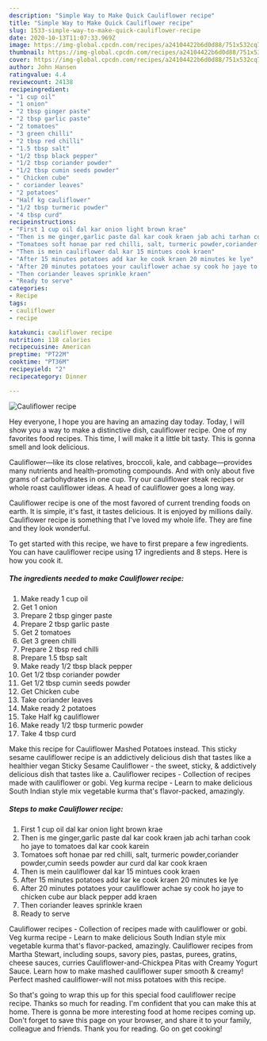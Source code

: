 ```yaml
---
description: "Simple Way to Make Quick Cauliflower recipe"
title: "Simple Way to Make Quick Cauliflower recipe"
slug: 1533-simple-way-to-make-quick-cauliflower-recipe
date: 2020-10-13T11:07:33.969Z
image: https://img-global.cpcdn.com/recipes/a24104422b6d0d88/751x532cq70/cauliflower-recipe-recipe-main-photo.jpg
thumbnail: https://img-global.cpcdn.com/recipes/a24104422b6d0d88/751x532cq70/cauliflower-recipe-recipe-main-photo.jpg
cover: https://img-global.cpcdn.com/recipes/a24104422b6d0d88/751x532cq70/cauliflower-recipe-recipe-main-photo.jpg
author: John Hansen
ratingvalue: 4.4
reviewcount: 24138
recipeingredient:
- "1 cup oil"
- "1 onion"
- "2 tbsp ginger paste"
- "2 tbsp garlic paste"
- "2 tomatoes"
- "3 green chilli"
- "2 tbsp red chilli"
- "1.5 tbsp salt"
- "1/2 tbsp black pepper"
- "1/2 tbsp coriander powder"
- "1/2 tbsp cumin seeds powder"
- " Chicken cube"
- " coriander leaves"
- "2 potatoes"
- "Half kg cauliflower"
- "1/2 tbsp turmeric powder"
- "4 tbsp curd"
recipeinstructions:
- "First 1 cup oil dal kar onion light brown krae"
- "Then is me ginger,garlic paste dal kar cook kraen jab achi tarhan cook ho jaye to tomatoes dal kar cook karein"
- "Tomatoes soft honae par red chilli, salt, turmeric powder,coriander powder,cumin seeds powder aur curd dal kar cook kraen"
- "Then is mein cauliflower dal kar 15 mintues cook kraen"
- "After 15 minutes potatoes add kar ke cook kraen 20 minutes ke lye"
- "After 20 minutes potatoes your cauliflower achae sy cook ho jaye to chicken cube aur black pepper add kraen"
- "Then coriander leaves sprinkle kraen"
- "Ready to serve"
categories:
- Recipe
tags:
- cauliflower
- recipe

katakunci: cauliflower recipe 
nutrition: 118 calories
recipecuisine: American
preptime: "PT22M"
cooktime: "PT36M"
recipeyield: "2"
recipecategory: Dinner

---
```



![Cauliflower recipe](https://img-global.cpcdn.com/recipes/a24104422b6d0d88/751x532cq70/cauliflower-recipe-recipe-main-photo.jpg)

Hey everyone, I hope you are having an amazing day today. Today, I will show you a way to make a distinctive dish, cauliflower recipe. One of my favorites food recipes. This time, I will make it a little bit tasty. This is gonna smell and look delicious.

Cauliflower—like its close relatives, broccoli, kale, and cabbage—provides many nutrients and health-promoting compounds. And with only about five grams of carbohydrates in one cup. Try our cauliflower steak recipes or whole roast cauliflower ideas. A head of cauliflower goes a long way.

Cauliflower recipe is one of the most favored of current trending foods on earth. It is simple, it's fast, it tastes delicious. It is enjoyed by millions daily. Cauliflower recipe is something that I've loved my whole life. They are fine and they look wonderful.


To get started with this recipe, we have to first prepare a few ingredients. You can have cauliflower recipe using 17 ingredients and 8 steps. Here is how you cook it.

<!--inarticleads1-->

##### The ingredients needed to make Cauliflower recipe:

1. Make ready 1 cup oil
1. Get 1 onion
1. Prepare 2 tbsp ginger paste
1. Prepare 2 tbsp garlic paste
1. Get 2 tomatoes
1. Get 3 green chilli
1. Prepare 2 tbsp red chilli
1. Prepare 1.5 tbsp salt
1. Make ready 1/2 tbsp black pepper
1. Get 1/2 tbsp coriander powder
1. Get 1/2 tbsp cumin seeds powder
1. Get  Chicken cube
1. Take  coriander leaves
1. Make ready 2 potatoes
1. Take Half kg cauliflower
1. Make ready 1/2 tbsp turmeric powder
1. Take 4 tbsp curd


Make this recipe for Cauliflower Mashed Potatoes instead. This sticky sesame cauliflower recipe is an addictively delicious dish that tastes like a healthier vegan Sticky Sesame Cauliflower - the sweet, sticky, &amp; addictively delicious dish that tastes like a. Cauliflower recipes - Collection of recipes made with cauliflower or gobi. Veg kurma recipe - Learn to make delicious South Indian style mix vegetable kurma that&#39;s flavor-packed, amazingly. 

<!--inarticleads2-->

##### Steps to make Cauliflower recipe:

1. First 1 cup oil dal kar onion light brown krae
1. Then is me ginger,garlic paste dal kar cook kraen jab achi tarhan cook ho jaye to tomatoes dal kar cook karein
1. Tomatoes soft honae par red chilli, salt, turmeric powder,coriander powder,cumin seeds powder aur curd dal kar cook kraen
1. Then is mein cauliflower dal kar 15 mintues cook kraen
1. After 15 minutes potatoes add kar ke cook kraen 20 minutes ke lye
1. After 20 minutes potatoes your cauliflower achae sy cook ho jaye to chicken cube aur black pepper add kraen
1. Then coriander leaves sprinkle kraen
1. Ready to serve


Cauliflower recipes - Collection of recipes made with cauliflower or gobi. Veg kurma recipe - Learn to make delicious South Indian style mix vegetable kurma that&#39;s flavor-packed, amazingly. Cauliflower recipes from Martha Stewart, including soups, savory pies, pastas, purees, gratins, cheese sauces, curries Cauliflower-and-Chickpea Pitas with Creamy Yogurt Sauce. Learn how to make mashed cauliflower super smooth &amp; creamy! Perfect mashed cauliflower-will not miss potatoes with this recipe. 

So that's going to wrap this up for this special food cauliflower recipe recipe. Thanks so much for reading. I'm confident that you can make this at home. There is gonna be more interesting food at home recipes coming up. Don't forget to save this page on your browser, and share it to your family, colleague and friends. Thank you for reading. Go on get cooking!
